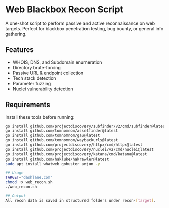 # Web Blackbox Recon Script
A one-shot script to perform passive and active reconnaissance on web targets. Perfect for blackbox penetration testing, bug bounty, or general info gathering.

## Features
- WHOIS, DNS, and Subdomain enumeration
- Directory brute-forcing
- Passive URL & endpoint collection
- Tech stack detection
- Parameter fuzzing
- Nuclei vulnerability detection

## Requirements
Install these tools before running:
```bash
go install github.com/projectdiscovery/subfinder/v2/cmd/subfinder@latest
go install github.com/tomnomnom/assetfinder@latest
go install github.com/tomnomnom/gau@latest
go install github.com/tomnomnom/waybackurls@latest
go install github.com/projectdiscovery/httpx/cmd/httpx@latest
go install github.com/projectdiscovery/nuclei/v2/cmd/nuclei@latest
go install github.com/projectdiscovery/katana/cmd/katana@latest
go install github.com/hakluke/hakrawler@latest
sudo apt install whatweb gobuster arjun -y

## Usage
TARGET="dashlane.com"
chmod +x web_recon.sh
./web_recon.sh

## Output
All recon data is saved in structured folders under recon-[target].

